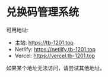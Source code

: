 # 兑换码管理系统

可用地址:
- 主站: https://tb-1201.top
- Netlify: https://netlify.tb-1201.top
- Vercel: https://vercel.tb-1201.top

如果某个地址无法访问，请尝试其他地址。